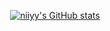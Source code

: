 <p align="center"/>
<a align="center" href="http://www.github.com/niiyy"><img src="https://github-readme-stats.vercel.app/api?username=niiyy&theme=gruvbox&show_icons=true&count_private=true" alt="niiyy's GitHub stats" /></a>
</p>
